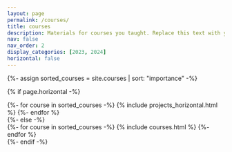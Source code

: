 ```yaml
---
layout: page
permalink: /courses/
title: courses
description: Materials for courses you taught. Replace this text with your description.
nav: false
nav_order: 2
display_categories: [2023, 2024]
horizontal: false
---
```


<!-- pages/courses.md -->
<!-- Display courses without categories -->

{%- assign sorted_courses = site.courses | sort: "importance" -%}

  <!-- Generate cards for each course -->

{% if page.horizontal -%}

  <div class="container">
    <div class="row row-cols-2">
    {%- for course in sorted_courses -%}
      {% include projects_horizontal.html %}
    {%- endfor %}
    </div>
  </div>
  {%- else -%}
  <div class="grid">
    {%- for course in sorted_courses -%}
      {% include courses.html %}
    {%- endfor %}
  </div>
  {%- endif -%}
